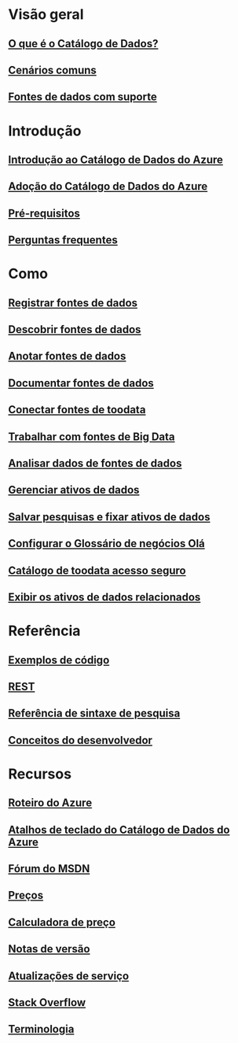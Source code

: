# Visão geral
## [O que é o Catálogo de Dados?](data-catalog-what-is-data-catalog.md)
## [Cenários comuns](data-catalog-common-scenarios.md)
## [Fontes de dados com suporte](data-catalog-dsr.md)

# Introdução
## [Introdução ao Catálogo de Dados do Azure](data-catalog-get-started.md)
## [Adoção do Catálogo de Dados do Azure](data-catalog-adopting-data-catalog.md)
## [Pré-requisitos](data-catalog-prerequisites.md)
## [Perguntas frequentes](data-catalog-frequently-asked-questions.md)

# Como
## [Registrar fontes de dados](data-catalog-how-to-register.md)
## [Descobrir fontes de dados](data-catalog-how-to-discover.md)
## [Anotar fontes de dados](data-catalog-how-to-annotate.md)
## [Documentar fontes de dados](data-catalog-how-to-documentation.md)
## [Conectar fontes de toodata](data-catalog-how-to-connect.md)
## [Trabalhar com fontes de Big Data](data-catalog-how-to-big-data.md)
## [Analisar dados de fontes de dados](data-catalog-how-to-data-profile.md)
## [Gerenciar ativos de dados](data-catalog-how-to-manage.md)
## [Salvar pesquisas e fixar ativos de dados](data-catalog-how-to-save-pin.md)
## [Configurar o Glossário de negócios Olá](data-catalog-how-to-business-glossary.md)
## [Catálogo de toodata acesso seguro](data-catalog-how-to-secure-catalog.md)
## [Exibir os ativos de dados relacionados](data-catalog-how-to-view-related-data-assets.md) 

# Referência
## [Exemplos de código](https://azure.microsoft.com/en-us/resources/samples/?service=data-catalog)
## [REST](/rest/api/datacatalog/)
## [Referência de sintaxe de pesquisa](/rest/api/datacatalog/data-catalog-search-syntax-reference)
## [Conceitos do desenvolvedor](data-catalog-developer-concepts.md)

# Recursos
## [Roteiro do Azure](https://azure.microsoft.com/roadmap/)
## [Atalhos de teclado do Catálogo de Dados do Azure](data-catalog-keyboard-shortcuts.md)
## [Fórum do MSDN](https://social.msdn.microsoft.com/Forums/en-US/home?forum=azuredatacatalog)
## [Preços](https://azure.microsoft.com/pricing/details/data-catalog/)
## [Calculadora de preço](https://azure.microsoft.com/pricing/calculator/)
## [Notas de versão](data-catalog-whats-new.md)
## [Atualizações de serviço](https://azure.microsoft.com/updates/?product=data-catalog)
## [Stack Overflow](http://stackoverflow.com/questions/tagged/azure-data-catalog)
## [Terminologia](data-catalog-terminology.md)
